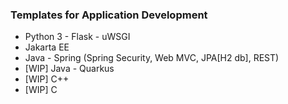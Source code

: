 ### Templates for Application Development

- Python 3 - Flask - uWSGI
- Jakarta EE
- Java - Spring (Spring Security, Web MVC, JPA[H2 db], REST)
- [WIP] Java - Quarkus
- [WIP] C++
- [WIP] C
